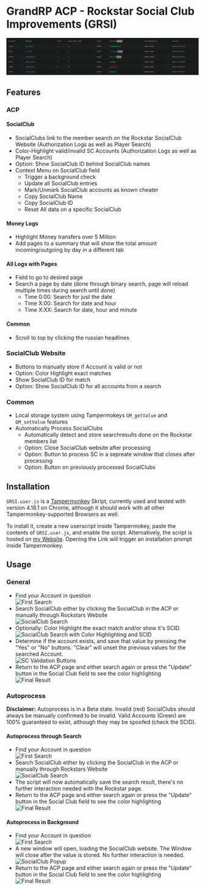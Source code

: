 # GrandRP ACP - Rockstar Social Club Improvements (GRSI)
<p align="center"><img src="Pictures/header.png" alt="header"></p>

## Features

### ACP
#### SocialClub
* SocialClubs link to the member search on the Rockstar SocialClub Website (Authorization Logs as well as Player Search)
* Color-Highlight valid/invalid SC Accounts (Authorization Logs as well as Player Search)
* Option: Show SocialClub ID behind SocialClub names
* Context Menu on SocialClub field
	* Trigger a background check
	* Update all SocialClub entries
	* Mark/Unmark SocialClub accounts as known cheater
	* Copy SocialClub Name
	* Copy SocialClub ID
	* Reset All data on a specific SocialClub

#### Money Logs
* Highlight Money transfers over 5 Million
* Add pages to a summary that will show the total amount incoming/outgoing by day in a different tab

#### All Logs with Pages
* Field to go to desired page
* Search a page by date (done through binary search, page will reload multiple times during search until done)
	* Time 0:00: Search for just the date
	*  Time X:00: Search for date and hour
	* Time X:XX: Search for date, hour and minute

#### Common
* Scroll to top by clicking the russian headlines

### SocialClub Website
* Buttons to manually store if Account is valid or not
* Option: Color Highlight exact matches
* Show SocialClub ID for match
* Option: Show SocialClub ID for all accounts from a search

### Common
* Local storage system using Tampermokeys ```GM_getValue``` and ```GM_setValue``` features
* Automatically Process SocialClubs
	* Automatically detect and store searchresults done on the Rockstar members list
	* Option: Close SocialClub website after processing
	* Option: Button to process SC in a sepreate window that closes after processing
	* Option: Button on previously processed SocialClubs


## Installation

```GRSI.user.js``` is a [Tampermonkey](https://www.tampermonkey.net/) Skript, currently used and tested with version 4.18.1 on Chrome, although it should work with all other Tampermonkey-supported Browsers as well.

To install it, create a new userscript inside Tampermokey, paste the contents of ```GRSI.user.js```, and enable the script.
Alternatively, the script is hosted on [my Website](https://g.m5.cx/GRSI.user.js). Opening the Link will trigger an installation prompt inside Tampermonkey.

## Usage

### General
* Find your Account in question  
![First Search](Pictures/general_first_search.png?raw=true)  
* Search SocialClub either by clicking the SocialClub in the ACP or manually through Rockstars Website  
![SocialClub Search](Pictures/general_sc_search.png?raw=true)  
* Optionally: Color Highlight the exact match and/or show it's SCID.  
![SocialClub Search with Color Highlighting and SCID](Pictures/general_sc_search_color_scid.png?raw=true)  
* Determine if the account exists, and save that value by pressing the "Yes" or "No" buttons. "Clear" will unset the previous values for the searched Account.  
![SC Validation Buttons](Pictures/sc_legit_buttons.png?raw=true)  
* Return to the ACP page and either search again or press the "Update" button in the Social Club field to see the color highlighting  
![Final Result](Pictures/general_done_highlighted_search.png?raw=true)

### Autoprocess

**Disclaimer:** Autoprocess is in a Beta state. Invalid (red) SocialClubs should always be manually confirmed to be invalid. Valid Accounts (Green) are 100% guaranteed to exist, although they may be spoofed (check the SCID).

#### Autoprocess through Search
* Find your Account in question  
![First Search](Pictures/general_first_search.png?raw=true)  
* Search SocialClub either by clicking the SocialClub in the ACP or manually through Rockstars Website  
![SocialClub Search](Pictures/auto_process_sc_search.png?raw=true)  
* The script will now automatically save the search result, there's no further interaction needed with the Rockstar page.  
* Return to the ACP page and either search again or press the "Update" button in the Social Club field to see the color highlighting  
![Final Result](Pictures/general_done_highlighted_search.png?raw=true)  

#### Autoprocess in Background
* Find your Account in question  
![First Search](Pictures/bg_process_first_search.png?raw=true)  
* A new window will open, loading the SocialClub website. The Window will close after the value is stored. No further interaction is needed.  
![SocialClub Popup](Pictures/bg_process_popup_window.png?raw=true)  
* Return to the ACP page and either search again or press the "Update" button in the Social Club field to see the color highlighting  
![Final Result](Pictures/general_done_highlighted_search.png?raw=true)